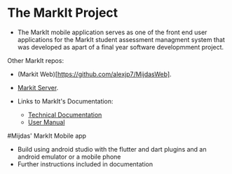 # The MarkIt Project

* The MarkIt mobile application serves as one of the front end user applications for the MarkIt student assessment managment system that was developed as apart of a final year software developmment project.

Other MarkIt repos:
  * (Markit Web)[https://github.com/alexjp7/MijdasWeb].
  * [Markit Server](https://github.com/alexjp7/MijdasServer).

* Links to MarkIt's Documentation:
    * [Technical Documentation](https://docs.google.com/document/d/1Z2MqpAQx7kH8sAXyBceEtuVXf-e3QI7tjFyjzcmygUM/edit?usp=sharing )
    * [User Manual](https://docs.google.com/document/d/1u3mMrD9jspegA7CbiDzYNqmAJoSQUHNqry6Ky13ZLVE/edit?usp=sharing)


#Mijdas' MarkIt Mobile app

* Build using android studio with the flutter and dart plugins and an android emulator or a mobile phone
* Further instructions included in documentation
